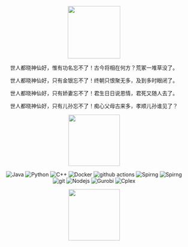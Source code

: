 <p align="center">
<img width="140" src="https://avatars.githubusercontent.com/u/55623869?v=4">
<p align="center">
<p align="center">世人都晓神仙好，惟有功名忘不了！古今将相在何方？荒冢一堆草没了。</p>
<p align="center">世人都晓神仙好，只有金银忘不了！终朝只恨聚无多，及到多时眼闭了。</p>
<p align="center">世人都晓神仙好，只有娇妻忘不了！君生日日说恩情，君死又随人去了。</p>
<p align="center">世人都晓神仙好，只有儿孙忘不了！痴心父母古来多，孝顺儿孙谁见了？</p>
</p>
</p>


<p align="center">
<img height="137px" src="https://github-readme-stats.vercel.app/api?username=liu-cui&hide_title=true&hide_border=true&show_icons=true&include_all_commits=true&count_private=true&line_height=21&text_color=000&icon_color=000&bg_color=0,ea6161,ffc64d,fffc4d,52fa5a&theme=graywhite" />
</p>

<p align="center">
<img alt="Java" src="https://img.shields.io/badge/-Java-46a2f1?style=flat-square&logo=java&logoColor=orange" />
<img alt="Python" src="https://img.shields.io/badge/-Python-46a2f1?style=flat-square&logo=python&logoColor=white" />
<img alt="C++" src="https://img.shields.io/badge/-C++-46a2f1?style=flat-square&logo=c++&logoColor=white" />
<img alt="Docker" src="https://img.shields.io/badge/-Docker-46a2f1?style=flat-square&logo=docker&logoColor=white" />
<img alt="github actions" src="https://img.shields.io/badge/-Github_Actions-2088FF?style=flat-square&logo=github-actions&logoColor=white" />
<img alt="Spirng" src="https://img.shields.io/badge/-Spring-2088FF?style=flat-square&logo=spring&logoColor=white" />
<img alt="Spirng" src="https://img.shields.io/badge/-Spring-2088FF?style=flat-square&logo=spring&logoColor=white" />
<img alt="git" src="https://img.shields.io/badge/-Git-F05032?style=flat-square&logo=git&logoColor=white" />
<img alt="Nodejs" src="https://img.shields.io/badge/-Nodejs-43853d?style=flat-square&logo=Node.js&logoColor=white" />
<img alt="Gurobi" src="https://img.shields.io/badge/-Gurobi-F05032?style=flat-square&logo=gurobi&logoColor=white" />
<img alt="Cplex" src="https://img.shields.io/badge/-Cplex-43853d?style=flat-square&logo=cplex&logoColor=white" />

</p>
<p align="center">
<!-- wi*quL3fcV --><img height="137px" src="https://github-readme-stats.vercel.app/api/top-langs/?username=liu-cui&hide=html&hide_title=true&hide_border=true&layout=compact&langs_count=6&exclude_repo=comp426,Redventures-Movie-Quotes&text_color=000&icon_color=fff&bg_color=0,52fa5a,4dfcff,c64dff&theme=graywhite" />
</p>

<!--START_SECTION:activity-->

